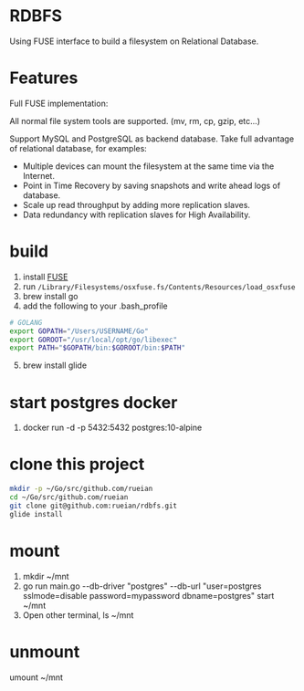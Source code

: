 # RDBFS
Using FUSE interface to build a filesystem on Relational Database.

# Features
Full FUSE implementation:

All normal file system tools are supported. (mv, rm, cp, gzip, etc…)

Support MySQL and PostgreSQL as backend database.
Take full advantage of relational database, for examples:
* Multiple devices can mount the filesystem at the same time via the Internet.
* Point in Time Recovery by saving snapshots and write ahead logs of database.
* Scale up read throughput by adding more replication slaves.
* Data redundancy with replication slaves for High Availability.


# build
1. install [FUSE](https://osxfuse.github.io/)
2. run `/Library/Filesystems/osxfuse.fs/Contents/Resources/load_osxfuse`
3. brew install go
4. add the following to your .bash_profile
```sh
# GOLANG
export GOPATH="/Users/USERNAME/Go"
export GOROOT="/usr/local/opt/go/libexec"
export PATH="$GOPATH/bin:$GOROOT/bin:$PATH"
```
5. brew install glide

# start postgres docker
1. docker run -d -p 5432:5432 postgres:10-alpine

# clone this project
```sh
mkdir -p ~/Go/src/github.com/rueian
cd ~/Go/src/github.com/rueian
git clone git@github.com:rueian/rdbfs.git
glide install

```

# mount
1. mkdir ~/mnt
2. go run main.go --db-driver "postgres" --db-url "user=postgres sslmode=disable password=mypassword dbname=postgres" start ~/mnt
3. Open other terminal, ls ~/mnt

# unmount
umount ~/mnt
